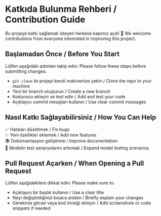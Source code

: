 # Katkıda Bulunma Rehberi / Contribution Guide

Bu projeye katkı sağlamak isteyen herkese kapımız açık! 🤝
We welcome contributions from everyone interested in improving this project.

## Başlamadan Önce / Before You Start

Lütfen aşağıdaki adımları takip edin:
Please follow these steps before submitting changes:

- `git clone` ile projeyi kendi makinenize çekin / Clone the repo to your machine
- Yeni bir branch oluşturun / Create a new branch
- Kodunuzu ekleyin ve test edin / Add and test your code
- Açıklayıcı commit mesajları kullanın / Use clear commit messages

## Nasıl Katkı Sağlayabilirsiniz / How You Can Help

✅ Hataları düzeltmek / Fix bugs  
✨ Yeni özellikler eklemek / Add new features  
📚 Dokümantasyon geliştirme / Improve documentation  
🧪 Modelin test senaryolarını artırmak / Expand model testing scenarios

## Pull Request Açarken / When Opening a Pull Request

Lütfen aşağıdakilere dikkat edin:
Please make sure to:

- Açıklayıcı bir başlık kullanın / Use a clear title
- Neyi değiştirdiğinizi kısaca anlatın / Briefly explain your changes
- Gerekirse görsel veya kod örneği ekleyin / Add screenshots or code snippets if needed
